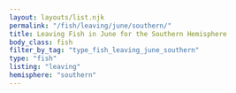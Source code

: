 ```yaml
---
layout: layouts/list.njk
permalink: "/fish/leaving/june/southern/"
title: Leaving Fish in June for the Southern Hemisphere
body_class: fish
filter_by_tag: "type_fish_leaving_june_southern"
type: "fish"
listing: "leaving"
hemisphere: "southern"
---
```

